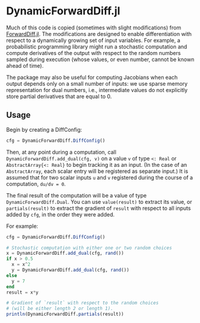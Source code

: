 # DynamicForwardDiff.jl

Much of this code is copied (sometimes with slight modifications) from [ForwardDiff.jl](https://github.com/JuliaDiff/ForwardDiff.jl). 
The modifications are designed to enable differentiation with respect to a dynamically
growing set of input variables.
For example, a probabilistic programming library might run a stochastic computation and compute derivatives of the output with respect to the random numbers sampled during execution (whose values, or even number, cannot be known ahead of time).

The package may also be useful for computing Jacobians when each output depends only on a small number of inputs: we use sparse memory representation for dual numbers, i.e., intermediate values do not explicitly store partial derivatives that are equal to 0.

## Usage

Begin by creating a DiffConfig:

```julia
cfg = DynamicForwardDiff.DiffConfig()
```

Then, at any point during a computation, call `DynamicForwardDiff.add_dual(cfg, v)` on a value `v` of type `<: Real` or `AbstractArray{<: Real}` to begin tracking it as an input. (In the case of an `AbstractArray`, each scalar entry will be registered as separate input.) It is assumed that for two scalar inputs `u` and `v` registered during the course of a computation, `du/dv = 0`.

The final result of the computation will be a value of type `DynamicForwardDiff.Dual`. You can use `value(result)` to extract its value, or `partials(result)` to extract the gradient of `result` with respect to all inputs added by `cfg`, in the order they were added.

For example:

```julia
cfg = DynamicForwardDiff.DiffConfig()

# Stochastic computation with either one or two random choices
x = DynamicForwardDiff.add_dual(cfg, rand())
if x > 0.5
  x = x^2
  y = DynamicForwardDiff.add_dual(cfg, rand())
else
  y = 7
end
result = x*y

# Gradient of `result` with respect to the random choices
# (will be either length 2 or length 1).
println(DynamicForwardDiff.partials(result))
```

